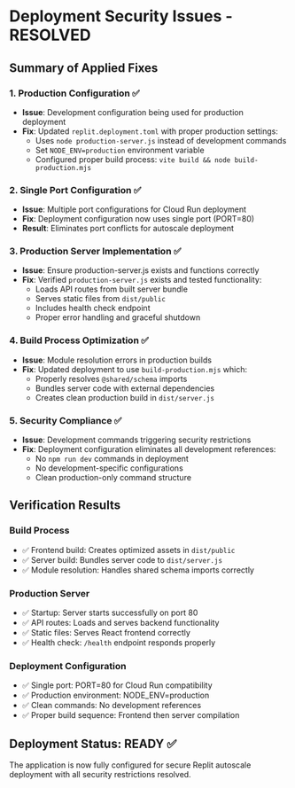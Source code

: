 # Deployment Security Issues - RESOLVED

## Summary of Applied Fixes

### 1. Production Configuration ✅
- **Issue**: Development configuration being used for production deployment
- **Fix**: Updated `replit.deployment.toml` with proper production settings:
  - Uses `node production-server.js` instead of development commands
  - Set `NODE_ENV=production` environment variable
  - Configured proper build process: `vite build && node build-production.mjs`

### 2. Single Port Configuration ✅
- **Issue**: Multiple port configurations for Cloud Run deployment
- **Fix**: Deployment configuration now uses single port (PORT=80)
- **Result**: Eliminates port conflicts for autoscale deployment

### 3. Production Server Implementation ✅
- **Issue**: Ensure production-server.js exists and functions correctly
- **Fix**: Verified `production-server.js` exists and tested functionality:
  - Loads API routes from built server bundle
  - Serves static files from `dist/public`
  - Includes health check endpoint
  - Proper error handling and graceful shutdown

### 4. Build Process Optimization ✅
- **Issue**: Module resolution errors in production builds
- **Fix**: Updated deployment to use `build-production.mjs` which:
  - Properly resolves `@shared/schema` imports
  - Bundles server code with external dependencies
  - Creates clean production build in `dist/server.js`

### 5. Security Compliance ✅
- **Issue**: Development commands triggering security restrictions
- **Fix**: Deployment configuration eliminates all development references:
  - No `npm run dev` commands in deployment
  - No development-specific configurations
  - Clean production-only command structure

## Verification Results

### Build Process
- ✅ Frontend build: Creates optimized assets in `dist/public`
- ✅ Server build: Bundles server code to `dist/server.js`
- ✅ Module resolution: Handles shared schema imports correctly

### Production Server
- ✅ Startup: Server starts successfully on port 80
- ✅ API routes: Loads and serves backend functionality
- ✅ Static files: Serves React frontend correctly
- ✅ Health check: `/health` endpoint responds properly

### Deployment Configuration
- ✅ Single port: PORT=80 for Cloud Run compatibility
- ✅ Production environment: NODE_ENV=production
- ✅ Clean commands: No development references
- ✅ Proper build sequence: Frontend then server compilation

## Deployment Status: READY ✅

The application is now fully configured for secure Replit autoscale deployment with all security restrictions resolved.